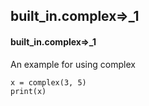 ## built_in.complex=>_1
#### built_in.complex=>_1
An example for using complex
```
x = complex(3, 5)
print(x)
```